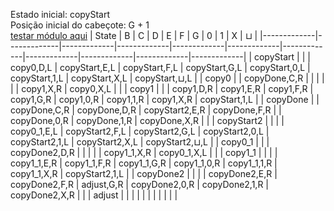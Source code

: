 Estado inicial: copyStart<br>
Posição inicial do cabeçote: G + 1<br>
[testar módulo aqui](https://github.com/SauloSamps/TimeCalculator/blob/main/caso%208/4.txt)
| State       | B           | C           | D           | E           | F           | G           | 0           | 1           | X           | ⊔           |
|-------------|-------------|-------------|-------------|-------------|-------------|-------------|-------------|-------------|-------------|-------------|
| copyStart   |             |             | copy0,D,L   | copyStart,E,L | copyStart,F,L | copyStart,G,L | copyStart,0,L | copyStart,1,L | copyStart,X,L | copyStart,⊔,L |
| copy0       |             | copyDone,C,R |             |             |             |             |             | copy1,X,R   | copy0,X,L   |             |
| copy1       |             |             | copy1,D,R   | copy1,E,R   | copy1,F,R   | copy1,G,R   | copy1,0,R   | copy1,1,R   | copy1,X,R   | copyStart,1,L |
| copyDone    |             | copyDone,C,R | copyDone,D,R | copyStart2,E,R | copyDone,F,R |             | copyDone,0,R | copyDone,1,R | copyDone,X,R |             |
| copyStart2  |             |             |             | copy0_1,E,L | copyStart2,F,L | copyStart2,G,L | copyStart2,0,L | copyStart2,1,L | copyStart2,X,L | copyStart2,⊔,L |
| copy0_1     |             |             | copyDone2,D,R |             |             |             |             | copy1_1,X,R | copy0_1,X,L |             |
| copy1_1     |             |             |             | copy1_1,E,R | copy1_1,F,R | copy1_1,G,R | copy1_1,0,R | copy1_1,1,R | copy1_1,X,R | copyStart2,1,L |
| copyDone2   |             |             |             | copyDone2,E,R | copyDone2,F,R | adjust,G,R  | copyDone2,0,R | copyDone2,1,R | copyDone2,X,R |             |
| adjust      |             |             |             |             |             |             |             |             |             |             |
